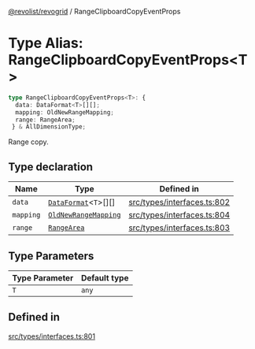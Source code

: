 [@revolist/revogrid](README.md) / RangeClipboardCopyEventProps

# Type Alias: RangeClipboardCopyEventProps\<T\>

```ts
type RangeClipboardCopyEventProps<T>: {
  data: DataFormat<T>[][];
  mapping: OldNewRangeMapping;
  range: RangeArea;
 } & AllDimensionType;
```

Range copy.

## Type declaration

| Name | Type | Defined in |
| ------ | ------ | ------ |
| `data` | [`DataFormat`](TypeAlias.DataFormat.md)\<`T`\>[][] | [src/types/interfaces.ts:802](https://github.com/revolist/revogrid/blob/7441a116e7c14801fe05f009e2206ea7b70630f5/src/types/interfaces.ts#L802) |
| `mapping` | [`OldNewRangeMapping`](TypeAlias.OldNewRangeMapping.md) | [src/types/interfaces.ts:804](https://github.com/revolist/revogrid/blob/7441a116e7c14801fe05f009e2206ea7b70630f5/src/types/interfaces.ts#L804) |
| `range` | [`RangeArea`](TypeAlias.RangeArea.md) | [src/types/interfaces.ts:803](https://github.com/revolist/revogrid/blob/7441a116e7c14801fe05f009e2206ea7b70630f5/src/types/interfaces.ts#L803) |

## Type Parameters

| Type Parameter | Default type |
| ------ | ------ |
| `T` | `any` |

## Defined in

[src/types/interfaces.ts:801](https://github.com/revolist/revogrid/blob/7441a116e7c14801fe05f009e2206ea7b70630f5/src/types/interfaces.ts#L801)
